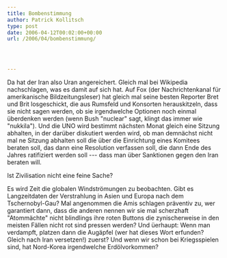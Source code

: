 ```yaml
---
title: Bombenstimmung
author: Patrick Kollitsch
type: post
date: 2006-04-12T00:02:00+00:00
url: /2006/04/bombenstimmung/




---
```

Da hat der Iran also Uran angereichert. Gleich mal bei Wikipedia nachschlagen, was es damit auf sich hat. Auf Fox (der Nachrichtenkanal f&uuml;r amerikanische Bildzeitungsleser) hat gleich mal seine besten Reporter Bret und Brit losgeschickt, die aus Rumsfeld und Konsorten herauskitzeln, dass sie nicht sagen werden, ob sie irgendwelche Optionen noch einmal &uuml;berdenken werden (wenn Bush "nuclear" sagt, klingt das immer wie "nukkila"). Und die UNO wird bestimmt n&auml;chsten Monat gleich eine Sitzung abhalten, in der dar&uuml;ber diskutiert werden wird, ob man demn&auml;chst nicht mal ne Sitzung abhalten soll die &uuml;ber die Einrichtung eines Komitees beraten soll, das dann eine Resolution verfassen soll, die dann Ende des Jahres ratifiziert werden soll --- dass man &uuml;ber Sanktionen gegen den Iran beraten will. 

Ist Zivilisation nicht eine feine Sache?

Es wird Zeit die globalen Windstr&ouml;mungen zu beobachten. Gibt es Langzeitdaten der Verstrahlung in Asien und Europa nach dem Tschernobyl-Gau? Mal angenommen die Amis schlagen pr&auml;ventiv zu, wer garantiert dann, dass die anderen nennen wir sie mal scherzhaft "Atomm&auml;chte" nicht blindlings ihre roten Buttons die zynischerweise in den meisten F&auml;llen nicht rot sind pressen werden? Und &uuml;erhaupt: Wenn man verdampft, platzen dann die Aug&auml;pfel (wer hat dieses Wort erfunden? Gleich nach Iran versetzen!) zuerst? Und wenn wir schon bei Kriegsspielen sind, hat Nord-Korea irgendwelche Erd&ouml;lvorkommen?